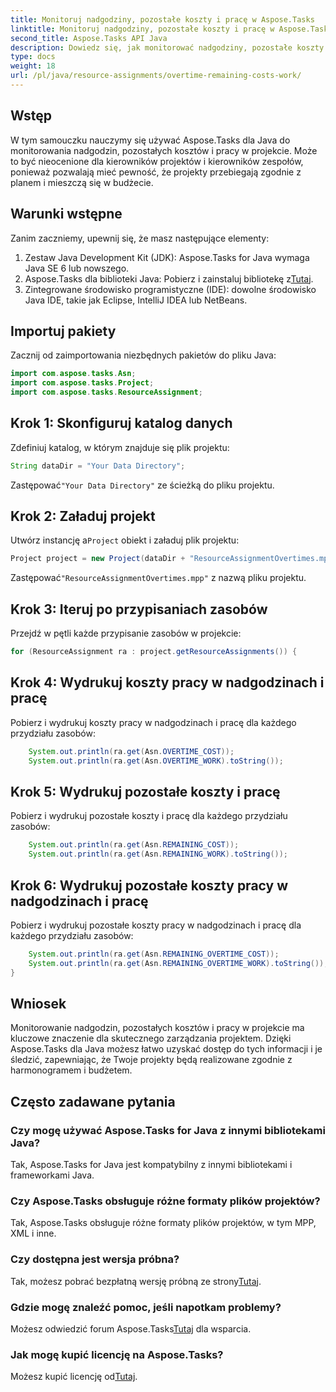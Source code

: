 ```yaml
---
title: Monitoruj nadgodziny, pozostałe koszty i pracę w Aspose.Tasks
linktitle: Monitoruj nadgodziny, pozostałe koszty i pracę w Aspose.Tasks
second_title: Aspose.Tasks API Java
description: Dowiedz się, jak monitorować nadgodziny, pozostałe koszty i pracować w projektach Java za pomocą Aspose.Tasks. Proste kroki do skutecznego zarządzania projektami.
type: docs
weight: 18
url: /pl/java/resource-assignments/overtime-remaining-costs-work/
---
```

## Wstęp
W tym samouczku nauczymy się używać Aspose.Tasks dla Java do monitorowania nadgodzin, pozostałych kosztów i pracy w projekcie. Może to być nieocenione dla kierowników projektów i kierowników zespołów, ponieważ pozwalają mieć pewność, że projekty przebiegają zgodnie z planem i mieszczą się w budżecie.
## Warunki wstępne
Zanim zaczniemy, upewnij się, że masz następujące elementy:
1. Zestaw Java Development Kit (JDK): Aspose.Tasks for Java wymaga Java SE 6 lub nowszego.
2.  Aspose.Tasks dla biblioteki Java: Pobierz i zainstaluj bibliotekę z[Tutaj](https://releases.aspose.com/tasks/java/).
3. Zintegrowane środowisko programistyczne (IDE): dowolne środowisko Java IDE, takie jak Eclipse, IntelliJ IDEA lub NetBeans.

## Importuj pakiety
Zacznij od zaimportowania niezbędnych pakietów do pliku Java:
```java
import com.aspose.tasks.Asn;
import com.aspose.tasks.Project;
import com.aspose.tasks.ResourceAssignment;
```

## Krok 1: Skonfiguruj katalog danych
Zdefiniuj katalog, w którym znajduje się plik projektu:
```java
String dataDir = "Your Data Directory";
```
 Zastępować`"Your Data Directory"` ze ścieżką do pliku projektu.
## Krok 2: Załaduj projekt
 Utwórz instancję a`Project` obiekt i załaduj plik projektu:
```java
Project project = new Project(dataDir + "ResourceAssignmentOvertimes.mpp");
```
 Zastępować`"ResourceAssignmentOvertimes.mpp"` z nazwą pliku projektu.
## Krok 3: Iteruj po przypisaniach zasobów
Przejdź w pętli każde przypisanie zasobów w projekcie:
```java
for (ResourceAssignment ra : project.getResourceAssignments()) {
```
## Krok 4: Wydrukuj koszty pracy w nadgodzinach i pracę
Pobierz i wydrukuj koszty pracy w nadgodzinach i pracę dla każdego przydziału zasobów:
```java
    System.out.println(ra.get(Asn.OVERTIME_COST));
    System.out.println(ra.get(Asn.OVERTIME_WORK).toString());
```
## Krok 5: Wydrukuj pozostałe koszty i pracę
Pobierz i wydrukuj pozostałe koszty i pracę dla każdego przydziału zasobów:
```java
    System.out.println(ra.get(Asn.REMAINING_COST));
    System.out.println(ra.get(Asn.REMAINING_WORK).toString());
```
## Krok 6: Wydrukuj pozostałe koszty pracy w nadgodzinach i pracę
Pobierz i wydrukuj pozostałe koszty pracy w nadgodzinach i pracę dla każdego przydziału zasobów:
```java
    System.out.println(ra.get(Asn.REMAINING_OVERTIME_COST));
    System.out.println(ra.get(Asn.REMAINING_OVERTIME_WORK).toString());
}
```

## Wniosek
Monitorowanie nadgodzin, pozostałych kosztów i pracy w projekcie ma kluczowe znaczenie dla skutecznego zarządzania projektem. Dzięki Aspose.Tasks dla Java możesz łatwo uzyskać dostęp do tych informacji i je śledzić, zapewniając, że Twoje projekty będą realizowane zgodnie z harmonogramem i budżetem.
## Często zadawane pytania
### Czy mogę używać Aspose.Tasks for Java z innymi bibliotekami Java?
Tak, Aspose.Tasks for Java jest kompatybilny z innymi bibliotekami i frameworkami Java.
### Czy Aspose.Tasks obsługuje różne formaty plików projektów?
Tak, Aspose.Tasks obsługuje różne formaty plików projektów, w tym MPP, XML i inne.
### Czy dostępna jest wersja próbna?
 Tak, możesz pobrać bezpłatną wersję próbną ze strony[Tutaj](https://releases.aspose.com/).
### Gdzie mogę znaleźć pomoc, jeśli napotkam problemy?
 Możesz odwiedzić forum Aspose.Tasks[Tutaj](https://forum.aspose.com/c/tasks/15) dla wsparcia.
### Jak mogę kupić licencję na Aspose.Tasks?
 Możesz kupić licencję od[Tutaj](https://purchase.aspose.com/buy).